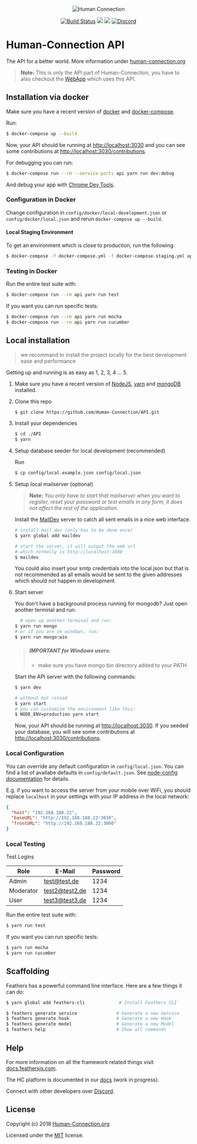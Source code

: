 <p align="center">
  <img align="center" src="https://human-connection.org/wp-content/uploads/2017/11/human-connection-logo.svg" alt="Human Connection" />
</p>


<p align="center">
  <a href="https://travis-ci.org/Human-Connection/API"><img src="https://img.shields.io/travis/Human-Connection/API/master.svg" alt="Build Status"></a>
  <a href="https://github.com/Human-Connection/WebApp/blob/develop/LICENSE.md"><img src="https://img.shields.io/badge/license-MIT-green.svg" "MIT" /></a>
  <a href="https://app.fossa.io/projects/git%2Bgithub.com%2FHuman-Connection%2FAPI?ref=badge_shield" alt="FOSSA Status"><img src="https://app.fossa.io/api/projects/git%2Bgithub.com%2FHuman-Connection%2FAPI.svg?type=shield"/></a>
  <a href="https://discord.gg/NgVpvx9" alt="Discord Channel">
<img src="https://img.shields.io/discord/443107904757694465.svg" alt="Discord" /></a>
</p>

# Human-Connection API

The API for a better world. More information under [human-connection.org](https://human-connection.org)

> **Note:** This is only the API part of Human-Connection, you have to also checkout the [WebApp](https://github.com/Human-Connection/WebApp) which uses this API.

## Installation via docker

Make sure you have a recent version of [docker](https://www.docker.com/) and [docker-compose](https://docs.docker.com/compose/).

Run:
```bash
$ docker-compose up --build
```
Now, your API should be running at [http://localhost:3030](http://localhost:3030)
and you can see some contributions at [http://localhost:3030/contributions](http://localhost:3030/contributions).

For debugging you can run:
```bash
$ docker-compose run --rm --service-ports api yarn run dev:debug
```
And debug your app with [Chrome Dev Tools](chrome://inspect).

### Configuration in Docker

Change configuration in `config/docker/local-development.json` or
`config/docker/local.json` and rerun `docker-compose up --build`.

#### Local Staging Environment

To get an environment which is close to production, run the following:
```sh
$ docker-compose -f docker-compose.yml -f docker-compose.staging.yml up --build
```

### Testing in Docker

Run the entire test suite with:
```bash
$ docker-compose run --rm api yarn run test
```

If you want you can run specific tests:
```bash
$ docker-compose run --rm api yarn run mocha
$ docker-compose run --rm api yarn run cucumber
```


## Local installation

> we recommand to install the project locally for the best development ease and performance

Getting up and running is as easy as 1, 2, 3, 4 ... 5.

1. Make sure you have a recent version of [NodeJS](https://nodejs.org/), [yarn](https://yarnpkg.com) and [mongoDB](https://www.mongodb.com/download-center#community) installed.

2. Clone this repo
   ``` bash
   $ git clone https://github.com/Human-Connection/API.git
   ```

3. Install your dependencies
   ``` bash
   $ cd ./API
   $ yarn
   ```
4. Setup database seeder for local development (recommended)

   Run
   ```sh
   $ cp config/local.example.json config/local.json
   ```

5. Setup local mailserver (optional)

   >  **Note:**
   >  *You only have to start that mailserver when you want to register, reset your password or test emails in any form, it
   >  does not affect the rest of the application.*

   Install the [MailDev](https://github.com/djfarrelly/MailDev)
   server to catch all sent emails in a nice web interface.

   ``` bash
   # install mail dev (only has to be done once)
   $ yarn global add maildev

   # start the server, it will output the web url
   # which normally is http://localhost:1080
   $ maildev
   ```

   You could also insert your smtp credentials into the local.json but that is not recommended as all emails would be sent
   to the given addresses which should not happen in development.

6. Start server

   You don't have a background process running for  mongodb?
   Just open another terminal and run:
 
   ```bash
	 # open up another terminal and run:
   $ yarn run mongo
   # or if you are on windows, run:
   $ yarn run mongo:win
   ```
   > ##### IMPORTANT for Windows users:
   > - make sure you have mongo bin directory added to your PATH

   Start the API server with the following commands:
   ``` bash
   $ yarn dev

   # without hot reload
   $ yarn start
   # you can customize the environment like this:
   $ NODE_ENV=production yarn start
   ```


   Now, your API should be running at [http://localhost:3030](http://localhost:3030).
   If you seeded your database, you will see some contributions at [http://localhost:3030/contributions](http://localhost:3030/contributions).


### Local Configuration

You can override any default configuration in `config/local.json`. You can find
a list of availabe defaults in `config/default.json`.
See [node-config documentation](https://github.com/lorenwest/node-config/wiki/Configuration-Files)
for details.

E.g. if you want to access the server from your mobile over WiFi, you should
replace `localhost` in your settings with your IP address in the local network:
```json
{
  "host": "192.168.188.22",
  "baseURL": "http://192.168.188.22:3030",
  "frontURL": "http://192.168.188.22:3000"
}

```

### Local Testing

Test Logins

| Role      | E-Mail         | Password |
| --------- | -------------- | -------- | 
| Admin     | test@test.de   | 1234     |
| Moderator | test2@test2.de | 1234     |
| User      | test3@test3.de | 1234     |


Run the entire test suite with:
```bash
$ yarn run test
```

If you want you can run specific tests:
```bash
$ yarn run mocha
$ yarn run cucumber
```


## Scaffolding

Feathers has a powerful command line interface. Here are a few things it can do:

``` bash
$ yarn global add feathers-cli             # Install Feathers CLI

$ feathers generate service               # Generate a new Service
$ feathers generate hook                  # Generate a new Hook
$ feathers generate model                 # Generate a new Model
$ feathers help                           # Show all commands
```

## Help

For more information on all the framework related things visit [docs.feathersjs.com](http://docs.feathersjs.com).

The HC platform is documented in our [docs](https://docs.human-connection.org/) (work in progress).

Connect with other developers over [Discord](https://discord.gg/mVmjvNF).

## License

Copyright (c) 2018 [Human-Connection.org](https://human-connection.org)

Licensed under the [MIT](https://github.com/Human-Connection/WebApp/blob/develop/LICENSE.md) license.
